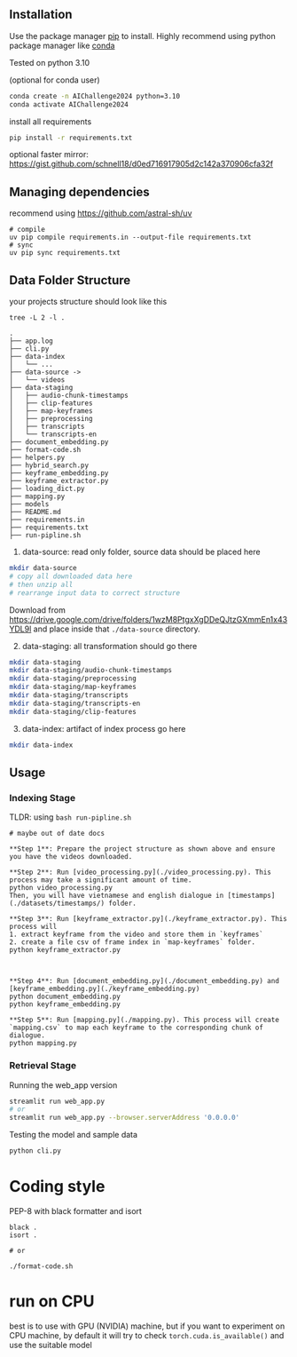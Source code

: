 ## Installation

Use the package manager [pip](https://pip.pypa.io/en/stable/) to install. Highly recommend using python package manager like [conda](https://docs.conda.io/en/latest/)

Tested on python 3.10

(optional for conda user)

```bash
conda create -n AIChallenge2024 python=3.10
conda activate AIChallenge2024
```

install all requirements

```bash
pip install -r requirements.txt
```

optional faster mirror: https://gist.github.com/schnell18/d0ed716917905d2c142a370906cfa32f
    
## Managing dependencies

recommend using https://github.com/astral-sh/uv

```
# compile 
uv pip compile requirements.in --output-file requirements.txt
# sync
uv pip sync requirements.txt
```

## Data Folder Structure


your projects structure should look like this

```
tree -L 2 -l .

.
├── app.log
├── cli.py
├── data-index
│   └── ...
├── data-source ->
│   └── videos
├── data-staging
│   ├── audio-chunk-timestamps
│   ├── clip-features
│   ├── map-keyframes
│   ├── preprocessing
│   ├── transcripts
│   └── transcripts-en
├── document_embedding.py
├── format-code.sh
├── helpers.py
├── hybrid_search.py
├── keyframe_embedding.py
├── keyframe_extractor.py
├── loading_dict.py
├── mapping.py
├── models
├── README.md
├── requirements.in
├── requirements.txt
├── run-pipline.sh

```

1. data-source: read only folder, source data should be placed here
```bash
mkdir data-source
# copy all downloaded data here
# then unzip all
# rearrange input data to correct structure
```

Download from https://drive.google.com/drive/folders/1wzM8PtgxXgDDeQJtzGXmmEn1x43YDL9l and place inside that `./data-source` directory.

2. data-staging: all transformation should go there
```bash
mkdir data-staging
mkdir data-staging/audio-chunk-timestamps
mkdir data-staging/preprocessing
mkdir data-staging/map-keyframes
mkdir data-staging/transcripts
mkdir data-staging/transcripts-en
mkdir data-staging/clip-features
```

3. data-index: artifact of index process go here
```bash
mkdir data-index
```

## Usage

### Indexing Stage

TLDR: using `bash run-pipline.sh`

```
# maybe out of date docs

**Step 1**: Prepare the project structure as shown above and ensure you have the videos downloaded.

**Step 2**: Run [video_processing.py](./video_processing.py). This process may take a significant amount of time.
python video_processing.py
Then, you will have vietnamese and english dialogue in [timestamps](./datasets/timestamps/) folder.

**Step 3**: Run [keyframe_extractor.py](./keyframe_extractor.py). This process will
1. extract keyframe from the video and store them in `keyframes`
2. create a file csv of frame index in `map-keyframes` folder.
python keyframe_extractor.py



**Step 4**: Run [document_embedding.py](./document_embedding.py) and [keyframe_embedding.py](./keyframe_embedding.py)
python document_embedding.py 
python keyframe_embedding.py

**Step 5**: Run [mapping.py](./mapping.py). This process will create `mapping.csv` to map each keyframe to the corresponding chunk of dialogue.
python mapping.py
```


### Retrieval Stage

Running the web_app version
```bash
streamlit run web_app.py
# or
streamlit run web_app.py --browser.serverAddress '0.0.0.0'
```

Testing the model and sample data
```bash
python cli.py
```


# Coding style

PEP-8 with black formatter and isort

```
black .
isort .

# or

./format-code.sh
```

# run on CPU

best is to use with GPU (NVIDIA) machine, but if you want to experiment on CPU machine, by default it will try to check `torch.cuda.is_available()` and use the suitable model 

